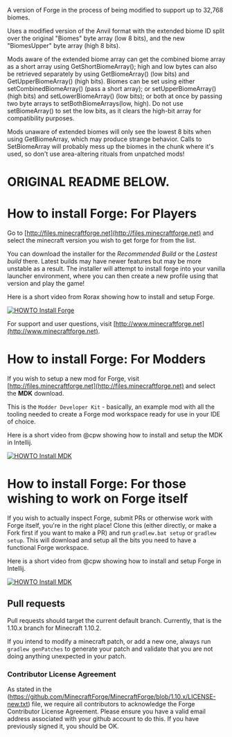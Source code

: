 A version of Forge in the process of being modified to support up to 32,768 biomes.

Uses a modified version of the Anvil format with the extended biome ID split over the original "Biomes" byte array (low 8 bits), and the new "BiomesUpper" byte array (high 8 bits).

Mods aware of the extended biome array can get the combined biome array as a short array using GetShortBiomeArray(); high and low bytes can also be retrieved separately by using GetBiomeArray() (low bits) and GetUpperBiomeArray() (high bits). Biomes can be set using either setCombinedBiomeArray() (pass a short array); or setUpperBiomeArray() (high bits) and setLowerBiomeArray() (low bits); or both at once by passing two byte arrays to setBothBiomeArrays(low, high). Do not use setBiomeArray() to set the low bits, as it clears the high-bit array for compatibility purposes.

Mods unaware of extended biomes will only see the lowest 8 bits when using GetBiomeArray, which may produce strange behavior. Calls to SetBiomeArray will probably mess up the biomes in the chunk where it's used, so don't use area-altering rituals from unpatched mods!

# ORIGINAL README BELOW.

# How to install Forge: For Players

Go to [http://files.minecraftforge.net](http://files.minecraftforge.net)
 and select the minecraft version you wish to get forge for from the list.

You can download the installer for the *Recommended Build* or the
 *Lastest build* there. Latest builds may have newer features  but may be
 more unstable as a result. The installer will attempt to install forge
 into your vanilla launcher environment, where you can then create a new
 profile using that version and play the game!

Here is a short video from Rorax showing how to install and setup Forge.

[![HOWTO Install Forge](https://img.youtube.com/vi/lB3ArN_-3Oc/0.jpg)](https://www.youtube.com/watch?v=lB3ArN_-3Oc)

For support and user questions, visit [http://www.minecraftforge.net](http://www.minecraftforge.net).
 
# How to install Forge: For Modders

If you wish to setup a new mod for Forge, visit
 [http://files.minecraftforge.net](http://files.minecraftforge.net) and
 select the **MDK** download.

This is the `Modder Developer Kit` - basically, an example mod with all
 the tooling needed to create a Forge mod workspace ready for use in your
 IDE of choice.

Here is a short video from @cpw showing how to install and setup the MDK
 in Intellij.

[![HOWTO Install MDK](https://img.youtube.com/vi/PfmlNiHonV0/0.jpg)](https://www.youtube.com/watch?v=PfmlNiHonV0)
 
# How to install Forge: For those wishing to work on Forge itself

If you wish to actually inspect Forge, submit PRs or otherwise work
 with Forge itself, you're in the right place! Clone this (either
 directly, or make a Fork first if you want to make a PR) and run
 ```gradlew.bat setup``` or ```gradlew setup```. This will download and 
 setup all the bits you need to have a functional Forge workspace.
 
Here is a short video from @cpw showing how to install and setup Forge
 in Intellij.
 
[![HOWTO Install MDK](https://img.youtube.com/vi/yanCpy8p2ZE/0.jpg)](https://www.youtube.com/watch?v=yanCpy8p2ZE)

## Pull requests

Pull requests should target the current default branch. Currently, that is 
 the 1.10.x branch for Minecraft 1.10.2.

If you intend to modify a minecraft patch, or add a new one, always run
```gradlew genPatches``` to generate your patch and validate that you
are not doing anything unexpected in your patch.

### Contributor License Agreement
As stated in the (https://github.com/MinecraftForge/MinecraftForge/blob/1.10.x/LICENSE-new.txt)
 file, we require all contributors to acknowledge the Forge Contributor
 License Agreement. Please ensure you have a valid email address
 associated with your github account to do this. If you have previously
 signed it, you should be OK.
